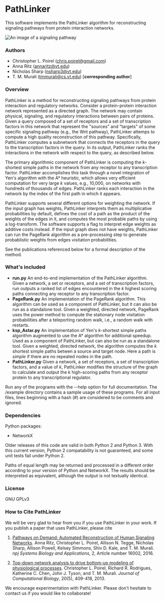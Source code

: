 # PathLinker

This software implements the PathLinker algorithm for reconstructing
signaling pathways from protein interaction networks.

![An image of a signaling pathway](pathway.jpg)

### Authors
  * Christopher L. Poirel (chris.poirel@gmail.com)
  * Anna Ritz (annaritz@vt.edu)
  * Nicholas Sharp (nsharp3@vt.edu)
  * T. M. Murali (tmmurali@cs.vt.edu) [**corresponding author**]

### Overview 

  PathLinker is a method for reconstructing signaling pathways from
  protein interaction and regulatory networks. Consider a protein-protein interaction
  network represented as a directed graph. The network may
  contain physical, signaling, and regulatory interactions between pairs
  of proteins. Given a query composed of a set of receptors and a set of
  transcription factors in this network that represent the "sources" and
  "targets" of some specific signaling pathway (e.g., the Wnt pathway),
  PathLinker attemps to compute a high quality reconstruction of this
  pathway. Specifically, PathLinker computes a subnetwork that connects
  the receptors in the query to the transcription factors in the query.
  In its output, PathLinker ranks the interactions in the network with
  respect to the query, as described below.

The primary algorithmic component of PathLinker is computing the 
*k*-shortest simple paths in the network from any receptor to any
transcription factor. PathLinker accomplishes this task through a novel integration of 
Yen's algorithm with the A* heuristic, which allows very efficient computation for very large *k* 
values, e.g., 10,000, on networks with hundreds of thousands of edges. PathLinker ranks each interaction in the 
network by the index of the first path in which it appears.

PathLinker supports several different options for weighting the network.
If the input graph has weights, PathLinker interprets them as multiplicative
probabilities by default, defines the cost of a path as the product of the weights of the edges in it, and computes the most probable paths by using a log-transform. The software supports a flag to interpret edge weights as additive
costs instead. If the input graph does not have weights, PathLinker can
run the PageRank algorithm as a pre-processing step to generate probablistic weights
from edges visitation probabilities.

See the publications referenced below for a formal description of the
method.

### What's included
  * **run.py** An end-to-end implementation of the PathLinker
  algorithm. Given a network, a set or receptors, and a set of
  transcription factors, run outputs a ranked list of edges encountered in the *k* highest scoring paths connecting any receptor to any transcription factor.
  * **PageRank.py** An implementation of the PageRank algorithm. This algorithm can be used as
  a component of PathLinker, but it can also be run as a standalone tool.
  Given a weighted, directed network, PageRank uses the power method to compute the
  stationary node visitation probabilities after a teleporting random walk, i.e., a random walk with restarts. 
  * **ksp_Astar.py** An implementation of Yen's *k*-shortest simple
  paths algorithm augmented to use the A\* algorithm for additional
  speedup. Used as a component of PathLinker, but can also be run as a
  standalone tool.  Given a weighted, directed network, the algorithm
  computes the *k* shortest simple paths betwen a source and target
  node. Here a path is *simple* if there are no repeated nodes in the
  path.
  * **PathLinker.py** Given a network, a set of receptors, a set of transcription 
  factors, and a value of *k*, PathLinker modifies the structure of the graph to 
  calculate and output the *k* high-scoring paths from any receptor protein to any 
  transcriptional regulator.

Run any of the programs with the --help option for full documentation.
The /example directory contains a sample usage of these programs.
For all input files, lines beginning with a hash (#)
    are considered to be comments and ignored.

### Dependencies 

Python packages:
  * NetworkX

Older releases of this code are valid in both Python 2 and Python 3. With this
current version, Python 2 compatability is not guaranteed, and some unit tests
fail under Python 2.

Paths of equal length may be returned and processed in a different order
according to your version of Python and NetworkX. The results should be
interpreted as equivalent, although the output is not textually identical.

### License

GNU GPLv3

### How to Cite PathLinker

We will be very glad to hear from you if you use PathLinker in your work. If you publish a paper that uses PathLinker, please cite

1. <a href="http://www.nature.com/articles/npjsba20162">Pathways on Demand: Automated Reconstruction of Human Signaling Networks</a>. Anna Ritz, Christopher L. Poirel, Allison N. Tegge, Nicholas Sharp, Allison Powell, Kelsey Simmons, Shiv D. Kale, and T. M. Murali. *npj Systems Biology and Applications*, 2, Article number 16002, 2016. 

2. <a href="http://www.ncbi.nlm.nih.gov/pubmed/23641868">Top-down network analysis to drive bottom-up modeling of physiological processes</a>. Christopher L. Poirel, Richard R. Rodrigues, Katherine C. Chen, John J. Tyson, and T. M. Murali. *Journal of Computational Biology*, 20(5), 409-418, 2013. 
  
We encourage experimentation with PathLinker. Please don't hesitate to contact us if you would like to collaborate! 
